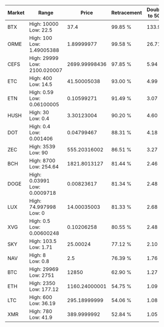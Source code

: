 | Market | Range | Price| Retracement | Doubles to 50% |
| --- | --- | --- | --- | --- |
| BTX | High: 10000<br />Low: 22.5 | 37.4 | 99.85 % | 133.99 |
| ORME | High: 100<br />Low: 1.49005388 | 1.89999977 | 99.58 % | 26.71 |
| CEFS | High: 29999<br />Low: 2100.020007 | 2699.99998436 | 97.85 % | 5.94 |
| ETC | High: 400<br />Low: 14.5 | 41.50005038 | 93.00 % | 4.99 |
| ETN | High: 0.59<br />Low: 0.06100005 | 0.10599271 | 91.49 % | 3.07 |
| HUSH | High: 30<br />Low: 0.4 | 3.30123004 | 90.20 % | 4.60 |
| DOT | High: 0.4<br />Low: 0.001406 | 0.04799467 | 88.31 % | 4.18 |
| ZEC | High: 3539<br />Low: 90 | 555.20316002 | 86.51 % | 3.27 |
| BCH | High: 8700<br />Low: 254.64 | 1821.8013127 | 81.44 % | 2.46 |
| DOGE | High: 0.03991<br />Low: 0.0009718 | 0.00823617 | 81.34 % | 2.48 |
| LUX | High: 74.997998<br />Low: 0 | 14.00035003 | 81.33 % | 2.68 |
| XVG | High: 0.5<br />Low: 0.00600248 | 0.10206258 | 80.55 % | 2.48 |
| SKY | High: 103.5<br />Low: 1.71 | 25.00024 | 77.12 % | 2.10 |
| NAV | High: 8<br />Low: 0.8 | 2.5 | 76.39 % | 1.76 |
| BTC | High: 29969<br />Low: 2751 | 12850 | 62.90 % | 1.27 |
| ETH | High: 2350<br />Low: 177.12 | 1160.24000001 | 54.75 % | 1.09 |
| LTC | High: 600<br />Low: 36.19 | 295.18999999 | 54.06 % | 1.08 |
| XMR | High: 780<br />Low: 41.9 | 389.9999992 | 52.84 % | 1.05 |
